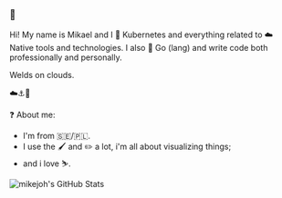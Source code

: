 ### :wave:

Hi! My name is Mikael and I :blue_heart: Kubernetes and everything related to :cloud: Native tools and technologies. I also 💙 Go (lang) and write code both professionally and personally.

Welds on clouds.

☁️⚓🚢

:question: About me:
  - I'm from :sweden:/:poland:.
  - I use the :paintbrush: and :pencil2: a lot, i'm all about visualizing things;
  - and i love :skier:.

![mikejoh's GitHub Stats](https://github.com/mikejoh/github-stats/blob/master/generated/overview.svg)
